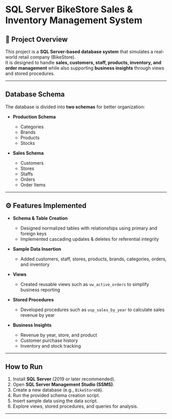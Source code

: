 # SQL Server BikeStore Sales & Inventory Management System  

## 📌 Project Overview  
This project is a **SQL Server-based database system** that simulates a real-world retail company (BikeStore).  
It is designed to handle **sales, customers, staff, products, inventory, and order management** while also supporting **business insights** through views and stored procedures.  

---

##  Database Schema  
The database is divided into **two schemas** for better organization:  

- **Production Schema**  
  - Categories  
  - Brands  
  - Products  
  - Stocks  

- **Sales Schema**  
  - Customers  
  - Stores  
  - Staffs  
  - Orders  
  - Order Items  

---

## ⚙️ Features Implemented  

- **Schema & Table Creation**  
  - Designed normalized tables with relationships using primary and foreign keys  
  - Implemented cascading updates & deletes for referential integrity  

- **Sample Data Insertion**  
  - Added customers, staff, stores, products, brands, categories, orders, and inventory  

- **Views**  
  - Created reusable views such as `vw_active_orders` to simplify business reporting  

- **Stored Procedures**  
  - Developed procedures such as `usp_sales_by_year` to calculate sales revenue by year  

- **Business Insights**  
  - Revenue by year, store, and product  
  - Customer purchase history  
  - Inventory and stock tracking  

---

##  How to Run  

1. Install **SQL Server** (2019 or later recommended).  
2. Open **SQL Server Management Studio (SSMS)**.  
3. Create a new database (e.g., `BikeStoreDB`).  
4. Run the provided schema creation script.  
5. Insert sample data using the data script.  
6. Explore views, stored procedures, and queries for analysis.  

---
